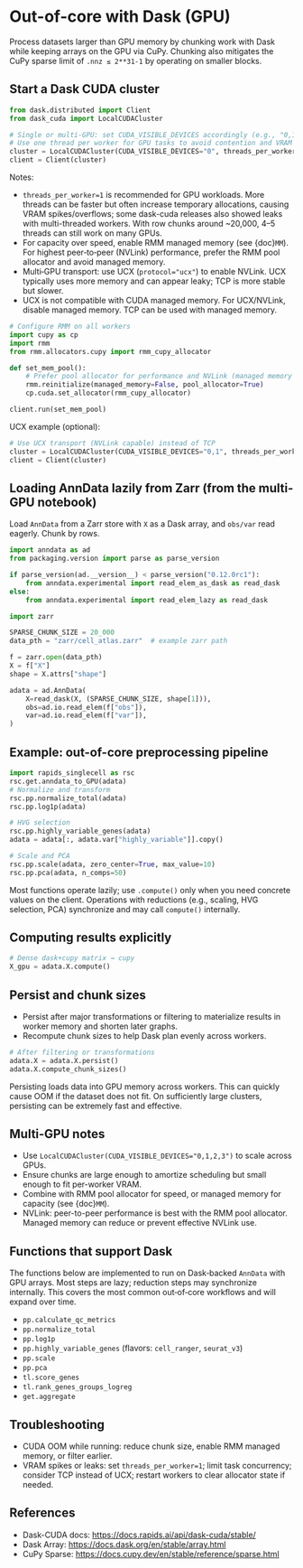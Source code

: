 # Out-of-core with Dask (GPU)

Process datasets larger than GPU memory by chunking work with Dask while keeping arrays on the GPU via CuPy. Chunking also mitigates the CuPy sparse limit of `.nnz ≤ 2**31-1` by operating on smaller blocks.


## Start a Dask CUDA cluster

```python
from dask.distributed import Client
from dask_cuda import LocalCUDACluster

# Single or multi-GPU: set CUDA_VISIBLE_DEVICES accordingly (e.g., "0,1")
# Use one thread per worker for GPU tasks to avoid contention and VRAM spikes
cluster = LocalCUDACluster(CUDA_VISIBLE_DEVICES="0", threads_per_worker=1)
client = Client(cluster)
```

Notes:
- `threads_per_worker=1` is recommended for GPU workloads. More threads can be faster but often increase temporary allocations, causing VRAM spikes/overflows; some dask-cuda releases also showed leaks with multi-threaded workers. With row chunks around ~20,000, 4–5 threads can still work on many GPUs.
- For capacity over speed, enable RMM managed memory (see {doc}`MM`). For highest peer‑to‑peer (NVLink) performance, prefer the RMM pool allocator and avoid managed memory.
- Multi‑GPU transport: use UCX (`protocol="ucx"`) to enable NVLink. UCX typically uses more memory and can appear leaky; TCP is more stable but slower.
- UCX is not compatible with CUDA managed memory. For UCX/NVLink, disable managed memory. TCP can be used with managed memory.

```python
# Configure RMM on all workers
import cupy as cp
import rmm
from rmm.allocators.cupy import rmm_cupy_allocator

def set_mem_pool():
    # Prefer pool allocator for performance and NVLink (managed memory can degrade P2P)
    rmm.reinitialize(managed_memory=False, pool_allocator=True)
    cp.cuda.set_allocator(rmm_cupy_allocator)

client.run(set_mem_pool)
```

UCX example (optional):

```python
# Use UCX transport (NVLink capable) instead of TCP
cluster = LocalCUDACluster(CUDA_VISIBLE_DEVICES="0,1", threads_per_worker=1, protocol="ucx")
client = Client(cluster)
```

## Loading AnnData lazily from Zarr (from the multi-GPU notebook)

Load `AnnData` from a Zarr store with `X` as a Dask array, and `obs/var` read eagerly. Chunk by rows.

```python
import anndata as ad
from packaging.version import parse as parse_version

if parse_version(ad.__version__) < parse_version("0.12.0rc1"):
    from anndata.experimental import read_elem_as_dask as read_dask
else:
    from anndata.experimental import read_elem_lazy as read_dask

import zarr

SPARSE_CHUNK_SIZE = 20_000
data_pth = "zarr/cell_atlas.zarr"  # example zarr path

f = zarr.open(data_pth)
X = f["X"]
shape = X.attrs["shape"]

adata = ad.AnnData(
    X=read_dask(X, (SPARSE_CHUNK_SIZE, shape[1])),
    obs=ad.io.read_elem(f["obs"]),
    var=ad.io.read_elem(f["var"]),
)
```

## Example: out-of-core preprocessing pipeline

```python
import rapids_singlecell as rsc
rsc.get.anndata_to_GPU(adata)
# Normalize and transform
rsc.pp.normalize_total(adata)
rsc.pp.log1p(adata)

# HVG selection
rsc.pp.highly_variable_genes(adata)
adata = adata[:, adata.var["highly_variable"]].copy()

# Scale and PCA
rsc.pp.scale(adata, zero_center=True, max_value=10)
rsc.pp.pca(adata, n_comps=50)
```

Most functions operate lazily; use `.compute()` only when you need concrete values on the client. Operations with reductions (e.g., scaling, HVG selection, PCA) synchronize and may call `compute()` internally.

## Computing results explicitly

```python
# Dense dask+cupy matrix → cupy
X_gpu = adata.X.compute()

```

## Persist and chunk sizes

- Persist after major transformations or filtering to materialize results in worker memory and shorten later graphs.
- Recompute chunk sizes to help Dask plan evenly across workers.

```python
# After filtering or transformations
adata.X = adata.X.persist()
adata.X.compute_chunk_sizes()
```

Persisting loads data into GPU memory across workers. This can quickly cause OOM if the dataset does not fit. On sufficiently large clusters, persisting can be extremely fast and effective.


## Multi-GPU notes

- Use `LocalCUDACluster(CUDA_VISIBLE_DEVICES="0,1,2,3")` to scale across GPUs.
- Ensure chunks are large enough to amortize scheduling but small enough to fit per-worker VRAM.
- Combine with RMM pool allocator for speed, or managed memory for capacity (see {doc}`MM`).
- NVLink: peer-to-peer performance is best with the RMM pool allocator. Managed memory can reduce or prevent effective NVLink use.

## Functions that support Dask

The functions below are implemented to run on Dask‑backed `AnnData` with GPU arrays. Most steps are lazy; reduction steps may synchronize internally. This covers the most common out‑of‑core workflows and will expand over time.

- `pp.calculate_qc_metrics`
- `pp.normalize_total`
- `pp.log1p`
- `pp.highly_variable_genes` (flavors: `cell_ranger`, `seurat_v3`)
- `pp.scale`
- `pp.pca`
- `tl.score_genes`
- `tl.rank_genes_groups_logreg`
- `get.aggregate`

## Troubleshooting

- CUDA OOM while running: reduce chunk size, enable RMM managed memory, or filter earlier.
- VRAM spikes or leaks: set `threads_per_worker=1`; limit task concurrency; consider TCP instead of UCX; restart workers to clear allocator state if needed.

## References

- Dask-CUDA docs: https://docs.rapids.ai/api/dask-cuda/stable/
- Dask Array: https://docs.dask.org/en/stable/array.html
- CuPy Sparse: https://docs.cupy.dev/en/stable/reference/sparse.html
